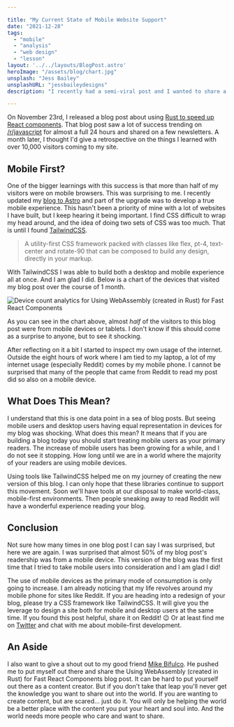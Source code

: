 ```yaml
---

title: "My Current State of Mobile Website Support"
date: "2021-12-28"
tags:
  - "mobile"
  - "analysis"
  - "web design"
  - "lesson"
layout: '../../layouts/BlogPost.astro'
heroImage: "/assets/blog/chart.jpg"
unsplash: "Jess Bailey"
unsplashURL: "jessbaileydesigns"
description: "I recently had a semi-viral post and I wanted to share a surprising discovery of the current state of mobile website support! Over the course of the month, more than 50% of the visitors were using a mobile browswer. What does this mean for me going forward?"

---
```


On November 23rd, I released a blog post about using [Rust to speed up React components](/blog/setting_up_wsl_with_asdf/).
That blog post saw a lot of success trending on [/r/javascript](https://www.reddit.com/r/javascript) for almost a full 24 hours and shared on a few newsletters.
A month later, I thought I'd give a retrospective on the things I learned with over 10,000 visitors coming to my site.

## Mobile First?

One of the bigger learnings with this success is that more than half of my visitors were on mobile browsers.
This was surprising to me. 
I recently updated my [blog to Astro](/blog/my-switch-from-gatsby-to-astro/) and part of the upgrade was to develop a true mobile experience.
This hasn't been a priority of mine with a lot of websites I have built, but I keep hearing it being important.
I find CSS difficult to wrap my head around, and the idea of doing two sets of CSS was too much.
That is until I found [TailwindCSS](https://tailwindcss.com/).

> A utility-first CSS framework packed with classes like flex, pt-4, text-center and rotate-90 that can be composed to build any design, directly in your markup.

With TailwindCSS I was able to build both a desktop and mobile experience all at once.
And I am glad I did.
Below is a chart of the devices that visited my blog post over the course of 1 month.

![Device count analytics for Using WebAssembly (created in Rust) for Fast React Components](/assets/blog/rust-react-device-analytics.png)

As you can see in the chart above, almost _half_ of the visitors to this blog post were from mobile devices or tablets.
I don't know if this should come as a surprise to anyone, but to see it shocking.

After reflecting on it a bit I started to inspect my own usage of the internet.
Outside the eight hours of work where I am tied to my laptop, a lot of my internet usage (especially Reddit) comes by my mobile phone.
I cannot be surprised that many of the people that came from Reddit to read my post did so also on a mobile device.

## What Does This Mean?

I understand that this is one data point in a sea of blog posts.
But seeing mobile users and desktop users having equal representation in devices for my blog was shocking.
What does this mean?
It means that if you are building a blog today you should start treating mobile users as your primary readers.
The increase of mobile users has been growing for a while, and I do not see it stopping.
How long until we are in a world where the majority of your readers are using mobile devices.

Using tools like TailwindCSS helped me on my journey of creating the new version of this blog.
I can only hope that these libraries continue to support this movement.
Soon we'll have tools at our disposal to make world-class, mobile-first environments.
Then people sneaking away to read Reddit will have a wonderful experience reading your blog.

## Conclusion

Not sure how many times in one blog post I can say I was surprised, but here we are again.
I was surprised that almost 50% of my blog post's readership was from a mobile device.
This version of the blog was the first time that I tried to take mobile users into consideration and I am glad I did!

The use of mobile devices as the primary mode of consumption is only going to increase.
I am already noticing that my life revolves around my mobile phone for sites like Reddit.
If you are heading into a redesign of your blog, please try a CSS framework like TailwindCSS.
It will give you the leverage to design a site both for mobile and desktop users at the same time.
If you found this post helpful, share it on Reddit! 😉
Or at least find me on [Twitter](https://twitter.com/joshfinnie) and chat with me about mobile-first development.

## An Aside

I also want to give a shout out to my good friend [Mike Bifulco](https://mikebifulco.com/).
He pushed me to put myself out there and share the Using WebAssembly (created in Rust) for Fast React Components blog post.
It can be hard to put yourself out there as a content creator.
But if you don't take that leap you'll never get the knowledge you want to share out into the world.
If you are wanting to create content, but are scared... just do it.
You will only be helping the world be a better place with the content you put your heart and soul into.
And the world needs more people who care and want to share.
